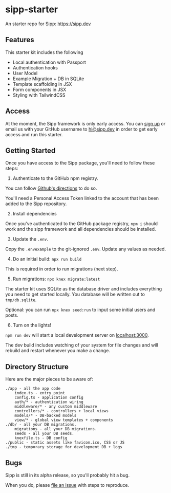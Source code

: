 # sipp-starter

An starter repo for Sipp: https://sipp.dev

## Features

This starter kit includes the following

* Local authentication with Passport
* Authentication hooks
* User Model
* Example Migration + DB in SQLite
* Template scaffolding in JSX
* Form components in JSX
* Styling with TailwindCSS

## Access

At the moment, the Sipp framework is only early access. You can [sign up](https://sipp.dev) or email us with your GitHub username to [hi@sipp.dev](mailto:hi@sipp.dev) in order to get early access and run this starter.

## Getting Started

Once you have access to the Sipp package, you'll need to follow these steps:

1. Authenticate to the GitHub npm registry.

You can follow [Github's directions](https://docs.github.com/en/free-pro-team@latest/packages/using-github-packages-with-your-projects-ecosystem/configuring-npm-for-use-with-github-packages#authenticating-to-github-packages) to do so.

You'll need a Personal Access Token linked to the account that has been added to the Sipp repository.

2. Install dependencies

Once you've authenticated to the GitHub package registry, `npm i` should work and the sipp framework and all dependencies should be installed.

3. Update the `.env`.

Copy the `.envexample` to the git-ignored `.env`. Update any values as needed.

4. Do an initial build: `npx run build`

This is required in order to run migrations (next step).

5. Run migrations: `npx knex migrate:latest`

The starter kit uses SQLite as the database driver and includes everything you need to get started locally. You database will be written out to `tmp/db.sqlite`.

Optional: you can run `npx knex seed:run` to input some initial users and posts.

6. Turn on the lights!

`npm run dev` will start a local development server on [localhost:3000](http://localhost:3000).

The dev build includes watching of your system for file changes and will rebuild and restart whenever you make a change.

## Directory Structure

Here are the major pieces to be aware of:

```
./app - all the app code
    index.ts - entry point
    config.ts - application config
    auth/* - authentication wiring
    middleware/* - any custom middleware
    controllers/* - controllers + local views
    models/* - DB-backed models
    view/* - global view templates + components
./db/ - all your DB migrations.
    migrations - all your DB migrations.
    seeds - all your DB seeds.
    knexfile.ts - DB config
./public - static assets like favicon.ico, CSS or JS
./tmp - temporary storage for development DB + logs
```

## Bugs

Sipp is still in its alpha release, so you'll probably hit a bug.

When you do, please [file an issue](https://github.com/sjones6/sipp-starter/issues/new) with steps to reproduce.